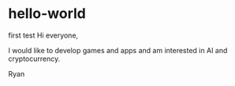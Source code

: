 # hello-world
first test
Hi everyone,

I would like to develop games and apps and am interested in AI and cryptocurrency.

Ryan
